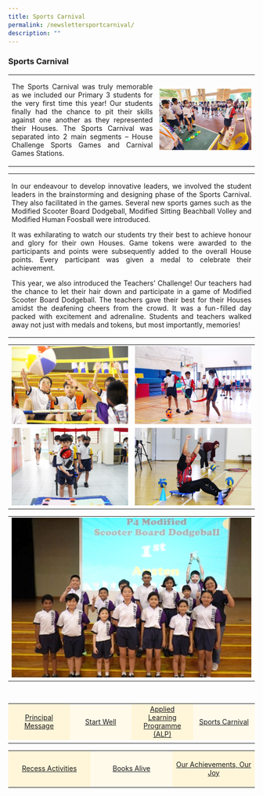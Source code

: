 ```yaml
---
title: Sports Carnival
permalink: /newslettersportcarnival/
description: ""
---
```

### Sports Carnival

<table><tbody>
<tr>
<td style="text-align: center; width: 60%; border:0;"><p align="justify">The Sports Carnival was truly memorable as we included our Primary 3 students for the very first time this year! Our students finally had the chance to pit their skills against one another as they represented their Houses. The Sports Carnival was separated into 2 main segments – House Challenge Sports Games and Carnival Games Stations. </p></td>
<td style="text-align: center; width: 40%; border:0;"><img src="/images/Newsletter/newsletter05_01.jpg"></td>
</tr>
</tbody></table>

<table><tbody>
<tr>
<td style="text-align: center; width: 60%; border:0;"><p align="justify">In our endeavour to develop innovative leaders, we involved the student leaders in the brainstorming and designing phase of the Sports Carnival. They also facilitated in the games. Several new sports games such as the Modified Scooter Board Dodgeball, Modified Sitting Beachball Volley and Modified Human Foosball were introduced. </p>
	
<p align="justify">It was exhilarating to watch our students try their best to achieve honour and glory for their own Houses. Game tokens were awarded to the participants and points were subsequently added to the overall House points. Every participant was given a medal to celebrate their achievement.  </p>

<p align="justify">This year, we also introduced the Teachers’ Challenge! Our teachers had the chance to let their hair down and participate in a game of Modified Scooter Board Dodgeball. The teachers gave their best for their Houses amidst the deafening cheers from the crowd. It was a fun-filled day packed with excitement and adrenaline. Students and teachers walked away not just with medals and tokens, but most importantly, memories!</p>
</td></tr>
</tbody></table>

<table><tbody>
<tr>
<td style="width: 50%; border:0;"><img src="/images/Newsletter/newsletter05_02.jpg"></td>
<td style="width: 50%; border:0;"><img src="/images/Newsletter/newsletter05_03.jpg"></td>
</tr>
<tr>
<td style="width: 50%;"><img src="/images/Newsletter/newsletter05_04.jpg"></td>
<td style="width: 50%;"><img src="/images/Newsletter/newsletter05_05.jpg"></td>
</tr>
</tbody></table>

<table><tbody>
<tr>
<td style="width: 50%; border:0;">
<img src="/images/Newsletter/newsletter05_06.jpg">
</td>
</tr>
</tbody></table>


<br>
<table border="0" style="width: 100%;">
<tbody>
<tr style="height: 75px;"><td style="text-align: center; width: 25%; vertical-align: middle;background-color: #FFF6D9; border-color: white;"><a href="/newsletterprincipalmessage/">Principal Message</a></td>
<td style="text-align: center; width: 25%; vertical-align: middle;background-color: #FFFAEA; border-color: white;"><a href="/newsletterstartwell">Start Well </a></td>
<td style="text-align: center; width: 25%; vertical-align: middle;background-color: #FFF6D9; border-color: white;"><a href="/newsletteralp">Applied Learning Programme (ALP)</a></td>
<td style="text-align: center; width: 25%; vertical-align: middle; background-color: #FFFAEA; border-color: white;"><a href="/newslettersportcarnival">Sports Carnival</a></td>
	</tr><tr><td></td></tr></tbody>
</table>
	
<table border="0" style="width: 100%;">
<tbody>
<tr style="height: 75px;"><td style="text-align: center; width: 33%; vertical-align: middle;background-color: #FFF6D9; border-color: white;"><a href="/newsletterrecessactivities">Recess Activities</a></td>
<td style="text-align: center; width: 33%; vertical-align: middle; background-color: #FFFAEA; border-color: white;"><a href="/newsletterbooksalive">Books Alive</a></td>
<td style="text-align: center; width: 33%; vertical-align: middle;background-color: #FFF6D9; border-color: white;"><a href="/newsletterourachievements">Our Achievements, Our Joy</a></td>
</tr></tbody>
</table>